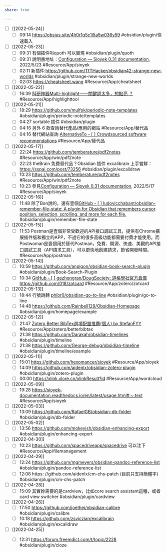 ```yaml
---
share: true

---
```


- [ ] [[2022-05-24]]
    - [ ] 09:14 https://obsius.site/4h0r1q5c1j5a5w036y59 #obsidian/plugin/快速載入
- [ ] [[2022-05-23]]
    - [ ] 09:31 有個插件叫quoth 可以實現 #obsidian/plugin/quoth
    - [ ] 09:31 說明書地址：[Configuration — Sioyek 0.31 documentation]( https://sioyek-documentation.readthedocs.io/en/latest/configuration.html#should-launch-new-instance ), 2022/5/23 #Resource/App/sioyek
    - [ ] 02:11 新插件:https://github.com/TfTHacker/obsidian42-strange-new-worlds #obsidian/plugin/strange-new-worlds
    - [ ] 02:03 https://cheatsheet.wang #Resource/App/cheatsheet
- [ ] [[2022-05-22]]
    - [ ] 16:39 [科研神器Multi-highlight——關鍵詞太多，想點亮 ？](https://chrome.google.com/webstore/detail/multi-highlight/ghinpogonpmlphfkmnjfapdaoaainejn) #Resource/App/highlighttool
- [ ] [[2022-05-21]]
    - [ ] 18:29 https://github.com/mulfok/periodic-note-templates #obsidian/plugin/periodic-note/templates
    - [ ] 04:27 sortable 插件  #obsidian/plugin
    - [ ] 04:16 另外 6 款查詢替代產品/應用的網站 #Resource/App/替代品
    - [ ] 04:16 替代網站查詢 [AlternativeTo - [ ] Crowdsourced software recommendations](https://alternativeto.net/) #Resource/App/替代品
- [ ] [[2022-05-17]]
    - [ ] 22:24 https://github.com/temberature/pdf2notes #Resource/App/win/pdf2note
    - [ ] 22:23 theBrain 免費替代品？Obsidian 插件 excalibrain 上手嘗鮮：https://sspai.com/post/73256 #obsidian/plugin/excalidraw
    - [ ] 10:23 https://github.com/temberature/pdf2notes #Resource/App/win/pdf2note
    - [ ] 10:23 參見[Configuration — Sioyek 0.31 documentation]( https://sioyek-documentation.readthedocs.io/en/latest/configuration.html#execute-command-a-to-execute-command-z ), 2022/5/17 #Resource/App/sioyek
- [ ] [[2022-05-16]]
    - [ ] 11:48 除了Bon說的，還有壹個[GitHub - [ ] ludovicchabant/obsidian-remember-file-state: A plugin for Obsidian that remembers cursor position, selection, scrolling, and more for each file.](https://github.com/ludovicchabant/obsidian-remember-file-state) #obsidian/plugin/remember-file-state
- [ ] [[2022-05-15]]
    - [ ] 11:53  Postman是壹個非常受歡迎的API接口調試工具，提供有Chrome擴展插件版和獨立的APP，不過它的很多高級功能都需要付費才能使用。而Postwoman是壹個用於替代Postman，免費、開源、快速、美觀的API接口調試工具（API請求工具），可以更快地創建請求，節省開發時間。 #Resource/App/postman
- [ ] [[2022-05-14]]
    - [ ] 10:59 https://github.com/anpigon/obsidian-book-search-plugin #obsidian/plugin/Book-Search-Plugin
    - [ ] 10:34 [GitHub - [ ] gezhongran/DougSociety: 道格學社官方倉庫](https://github.com/gezhongran/DougSociety ) https://github.com/018/zotcard #Resource/App/zotero/zotcard
- [ ] [[2022-05-13]]
    - [ ] 18:44 行號跳轉 [phibr0/obsidian-go-to-line]( https://github.com/phibr0/obsidian-go-to-line ) #obsidian/plugin/go-to-line
    - [ ] 14:48 https://github.com/Rainbell129/Obsidian-Homepage #obsidian/plugin/homepage/example
- [ ] [[2022-05-12]]
    - [ ] 21:47 [Zotero Better BibTex選項配置推薦(個人)  by StefanFYY]( https://zhuanlan.zhihu.com/p/458340252 ) #Resource/App/zotero/betterbibtax
    - [ ] 21:38 https://github.com/Darakah/obsidian-timelines #obsidian/plugin/timeline
    - [ ] 21:38 https://github.com/George-debug/obsidian-timeline #obsidian/plugin/timeline/example
- [ ] [[2022-05-11]]
    - [ ] 15:01  https://github.com/hexomancer/sioyek #Resource/App/sioyek
    - [ ] 14:09 https://github.com/aidenlx/obsidian-zotero-plugin  #obsidian/plugin/zotero-plugin
    - [ ] 00:00 https://xlink.xlore.cn/xlinkResult?id #Resource/App/wordcloud
- [ ] [[2022-05-09]]
    - [ ] 19:28 https://sioyek-documentation.readthedocs.io/en/latest/usage.html#:~:text #Resource/App/sioyek
- [ ] [[2022-05-03]]
    - [ ] 13:09 https://github.com/RafaelGB/obsidian-db-folder #obsidian/plugin/db-folder
- [ ] [[2022-05-02]]
    - [ ] 13:56 https://github.com/mokeyish/obsidian-enhancing-export #obsidian/plugin/enhancing-export
- [ ] [[2022-04-30]]
    - [ ] 10:23  https://github.com/spacedriveapp/spacedrive 可以注下 #Resource/App/filemanagement
- [ ] [[2022-04-29]]
    - [ ] 12:24  https://github.com/mgmeyers/obsidian-pandoc-reference-list  #obsidian/plugin/pandoc-reference-list
    - [ ] 12:06  https: //github.com/aidenlx/cm-chs-patch (目前只支持簡體字) #obsidian/plugin/cm-chs-patch
- [ ] [[2022-04-28]]
    - [ ] 15:09 其實妳需要的是cardview，比如core search assistant這種，或者card view switcher #obsidian/plugin/cardview
- [ ] [[2022-04-26]]
    - [ ] 17:50 https://github.com/joethei/obsidian-calibre #obsidian/plugin/calibre
    - [ ] 10:18 https://github.com/zsviczian/excalibrain #obsidian/plugin/excalidraw
- [ ] [[2022-04-25]]
    - [ ] 12:31  https://forum.freemdict.com/t/topic/2228 #obsidian/plugin/cloze


